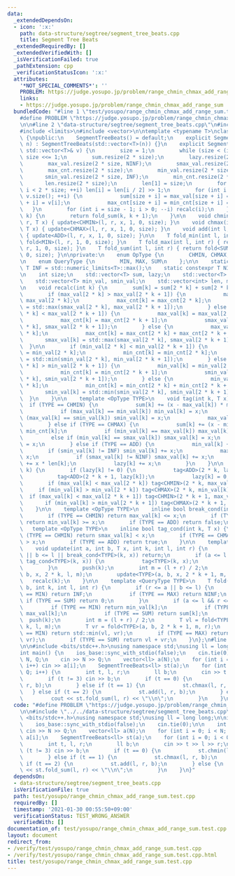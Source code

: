 ```yaml
---
data:
  _extendedDependsOn:
  - icon: ':x:'
    path: data-structure/segtree/segment_tree_beats.cpp
    title: Segment Tree Beats
  _extendedRequiredBy: []
  _extendedVerifiedWith: []
  _isVerificationFailed: true
  _pathExtension: cpp
  _verificationStatusIcon: ':x:'
  attributes:
    '*NOT_SPECIAL_COMMENTS*': ''
    PROBLEM: https://judge.yosupo.jp/problem/range_chmin_chmax_add_range_sum
    links:
    - https://judge.yosupo.jp/problem/range_chmin_chmax_add_range_sum
  bundledCode: "#line 1 \"test/yosupo/range_chmin_chmax_add_range_sum.test.cpp\"\n\
    #define PROBLEM \"https://judge.yosupo.jp/problem/range_chmin_chmax_add_range_sum\"\
    \n\n#line 2 \"data-structure/segtree/segment_tree_beats.cpp\"\n#include <algorithm>\n\
    #include <limits>\n#include <vector>\n\ntemplate <typename T>\nclass SegmentTreeBeats\
    \ {\npublic:\n    SegmentTreeBeats() = default;\n    explicit SegmentTreeBeats(int\
    \ n) : SegmentTreeBeats(std::vector<T>(n)) {}\n    explicit SegmentTreeBeats(const\
    \ std::vector<T>& v) {\n        size = 1;\n        while (size < (int) v.size())\
    \ size <<= 1;\n        sum.resize(2 * size);\n        lazy.resize(2 * size);\n\
    \        max_val.resize(2 * size, NINF);\n        smax_val.resize(2 * size, NINF);\n\
    \        max_cnt.resize(2 * size);\n        min_val.resize(2 * size, INF);\n \
    \       smin_val.resize(2 * size, INF);\n        min_cnt.resize(2 * size);\n \
    \       len.resize(2 * size);\n        len[1] = size;\n        for (int i = 2;\
    \ i < 2 * size; ++i) len[i] = len[i / 2] >> 1;\n        for (int i = 0; i < (int)\
    \ v.size(); ++i) {\n            sum[size + i] = max_val[size + i] = min_val[size\
    \ + i] = v[i];\n            max_cnt[size + i] = min_cnt[size + i] = 1;\n     \
    \   }\n        for (int i = size - 1; i > 0; --i) recalc(i);\n    }\n\n    T operator[](int\
    \ k) {\n        return fold_sum(k, k + 1);\n    }\n\n    void chmin(int l, int\
    \ r, T x) { update<CHMIN>(l, r, x, 1, 0, size); }\n    void chmax(int l, int r,\
    \ T x) { update<CHMAX>(l, r, x, 1, 0, size); }\n    void add(int l, int r, T x)\
    \ { update<ADD>(l, r, x, 1, 0, size); }\n\n    T fold_min(int l, int r) { return\
    \ fold<MIN>(l, r, 1, 0, size); }\n    T fold_max(int l, int r) { return fold<MAX>(l,\
    \ r, 1, 0, size); }\n    T fold_sum(int l, int r) { return fold<SUM>(l, r, 1,\
    \ 0, size); }\n\nprivate:\n    enum OpType {\n        CHMIN, CHMAX, ADD\n    };\n\
    \n    enum QueryType {\n        MIN, MAX, SUM\n    };\n\n    static constexpr\
    \ T INF = std::numeric_limits<T>::max();\n    static constexpr T NINF = std::numeric_limits<T>::min();\n\
    \n    int size;\n    std::vector<T> sum, lazy;\n    std::vector<T> max_val, smax_val;\n\
    \    std::vector<T> min_val, smin_val;\n    std::vector<int> len, max_cnt, min_cnt;\n\
    \n    void recalc(int k) {\n        sum[k] = sum[2 * k] + sum[2 * k + 1];\n\n\
    \        if (max_val[2 * k] > max_val[2 * k + 1]) {\n            max_val[k] =\
    \ max_val[2 * k];\n            max_cnt[k] = max_cnt[2 * k];\n            smax_val[k]\
    \ = std::max(smax_val[2 * k], max_val[2 * k + 1]);\n        } else if (max_val[2\
    \ * k] < max_val[2 * k + 1]) {\n            max_val[k] = max_val[2 * k + 1];\n\
    \            max_cnt[k] = max_cnt[2 * k + 1];\n            smax_val[k] = std::max(max_val[2\
    \ * k], smax_val[2 * k + 1]);\n        } else {\n            max_val[k] = max_val[2\
    \ * k];\n            max_cnt[k] = max_cnt[2 * k] + max_cnt[2 * k + 1];\n     \
    \       smax_val[k] = std::max(smax_val[2 * k], smax_val[2 * k + 1]);\n      \
    \  }\n\n        if (min_val[2 * k] < min_val[2 * k + 1]) {\n            min_val[k]\
    \ = min_val[2 * k];\n            min_cnt[k] = min_cnt[2 * k];\n            smin_val[k]\
    \ = std::min(smin_val[2 * k], min_val[2 * k + 1]);\n        } else if (min_val[2\
    \ * k] > min_val[2 * k + 1]) {\n            min_val[k] = min_val[2 * k + 1];\n\
    \            min_cnt[k] = min_cnt[2 * k + 1];\n            smin_val[k] = std::min(min_val[2\
    \ * k], smin_val[2 * k + 1]);\n        } else {\n            min_val[k] = min_val[2\
    \ * k];\n            min_cnt[k] = min_cnt[2 * k] + min_cnt[2 * k + 1];\n     \
    \       smin_val[k] = std::min(smin_val[2 * k], smin_val[2 * k + 1]);\n      \
    \  }\n    }\n\n    template <OpType TYPE>\n    void tag(int k, T x) {\n      \
    \  if (TYPE == CHMIN) {\n            sum[k] += (x - max_val[k]) * max_cnt[k];\n\
    \            if (max_val[k] == min_val[k]) min_val[k] = x;\n            else if\
    \ (max_val[k] == smin_val[k]) smin_val[k] = x;\n            max_val[k] = x;\n\
    \        } else if (TYPE == CHMAX) {\n            sum[k] += (x - min_val[k]) *\
    \ min_cnt[k];\n            if (min_val[k] == max_val[k]) max_val[k] = x;\n   \
    \         else if (min_val[k] == smax_val[k]) smax_val[k] = x;\n            min_val[k]\
    \ = x;\n        } else if (TYPE == ADD) {\n            min_val[k] += x;\n    \
    \        if (smin_val[k] != INF) smin_val[k] += x;\n            max_val[k] +=\
    \ x;\n            if (smax_val[k] != NINF) smax_val[k] += x;\n            sum[k]\
    \ += x * len[k];\n            lazy[k] += x;\n        }\n    }\n\n    void push(int\
    \ k) {\n        if (lazy[k] != 0) {\n            tag<ADD>(2 * k, lazy[k]);\n \
    \           tag<ADD>(2 * k + 1, lazy[k]);\n            lazy[k] = 0;\n        }\n\
    \        if (max_val[k] < max_val[2 * k]) tag<CHMIN>(2 * k, max_val[k]);\n   \
    \     if (min_val[k] > min_val[2 * k]) tag<CHMAX>(2 * k, min_val[k]);\n      \
    \  if (max_val[k] < max_val[2 * k + 1]) tag<CHMIN>(2 * k + 1, max_val[k]);\n \
    \       if (min_val[k] > min_val[2 * k + 1]) tag<CHMAX>(2 * k + 1, min_val[k]);\n\
    \    }\n\n    template <OpType TYPE>\n    inline bool break_cond(int k, T x) {\n\
    \        if (TYPE == CHMIN) return max_val[k] <= x;\n        if (TYPE == CHMAX)\
    \ return min_val[k] >= x;\n        if (TYPE == ADD) return false;\n    }\n\n \
    \   template <OpType TYPE>\n    inline bool tag_cond(int k, T x) {\n        if\
    \ (TYPE == CHMIN) return smax_val[k] < x;\n        if (TYPE == CHMAX) return smin_val[k]\
    \ > x;\n        if (TYPE == ADD) return true;\n    }\n\n    template <OpType TYPE>\n\
    \    void update(int a, int b, T x, int k, int l, int r) {\n        if (r <= a\
    \ || b <= l || break_cond<TYPE>(k, x)) return;\n        if (a <= l && r <= b &&\
    \ tag_cond<TYPE>(k, x)) {\n            tag<TYPE>(k, x);\n            return;\n\
    \        }\n        push(k);\n        int m = (l + r) / 2;\n        update<TYPE>(a,\
    \ b, x, 2 * k, l, m);\n        update<TYPE>(a, b, x, 2 * k + 1, m, r);\n     \
    \   recalc(k);\n    }\n\n    template <QueryType TYPE>\n    T fold(int a, int\
    \ b, int k, int l, int r) {\n        if (r <= a || b <= l) {\n            if (TYPE\
    \ == MIN) return INF;\n            if (TYPE == MAX) return NINF;\n           \
    \ if (TYPE == SUM) return 0;\n        }\n        if (a <= l && r <= b) {\n   \
    \         if (TYPE == MIN) return min_val[k];\n            if (TYPE == MAX) return\
    \ max_val[k];\n            if (TYPE == SUM) return sum[k];\n        }\n      \
    \  push(k);\n        int m = (l + r) / 2;\n        T vl = fold<TYPE>(a, b, 2 *\
    \ k, l, m);\n        T vr = fold<TYPE>(a, b, 2 * k + 1, m, r);\n        if (TYPE\
    \ == MIN) return std::min(vl, vr);\n        if (TYPE == MAX) return std::max(vl,\
    \ vr);\n        if (TYPE == SUM) return vl + vr;\n    }\n};\n#line 4 \"test/yosupo/range_chmin_chmax_add_range_sum.test.cpp\"\
    \n\n#include <bits/stdc++.h>\nusing namespace std;\nusing ll = long long;\n\n\
    int main() {\n    ios_base::sync_with_stdio(false);\n    cin.tie(0);\n\n    int\
    \ N, Q;\n    cin >> N >> Q;\n    vector<ll> a(N);\n    for (int i = 0; i < N;\
    \ i++) cin >> a[i];\n    SegmentTreeBeats<ll> st(a);\n    for (int i = 0; i <\
    \ Q; i++) {\n        int t, l, r;\n        ll b;\n        cin >> t >> l >> r;\n\
    \        if (t != 3) cin >> b;\n        if (t == 0) {\n            st.chmin(l,\
    \ r, b);\n        } else if (t == 1) {\n            st.chmax(l, r, b);\n     \
    \   } else if (t == 2) {\n            st.add(l, r, b);\n        } else {\n   \
    \         cout << st.fold_sum(l, r) << \"\\n\";\n        }\n    }\n}\n"
  code: "#define PROBLEM \"https://judge.yosupo.jp/problem/range_chmin_chmax_add_range_sum\"\
    \n\n#include \"../../data-structure/segtree/segment_tree_beats.cpp\"\n\n#include\
    \ <bits/stdc++.h>\nusing namespace std;\nusing ll = long long;\n\nint main() {\n\
    \    ios_base::sync_with_stdio(false);\n    cin.tie(0);\n\n    int N, Q;\n   \
    \ cin >> N >> Q;\n    vector<ll> a(N);\n    for (int i = 0; i < N; i++) cin >>\
    \ a[i];\n    SegmentTreeBeats<ll> st(a);\n    for (int i = 0; i < Q; i++) {\n\
    \        int t, l, r;\n        ll b;\n        cin >> t >> l >> r;\n        if\
    \ (t != 3) cin >> b;\n        if (t == 0) {\n            st.chmin(l, r, b);\n\
    \        } else if (t == 1) {\n            st.chmax(l, r, b);\n        } else\
    \ if (t == 2) {\n            st.add(l, r, b);\n        } else {\n            cout\
    \ << st.fold_sum(l, r) << \"\\n\";\n        }\n    }\n}"
  dependsOn:
  - data-structure/segtree/segment_tree_beats.cpp
  isVerificationFile: true
  path: test/yosupo/range_chmin_chmax_add_range_sum.test.cpp
  requiredBy: []
  timestamp: '2021-01-30 00:55:50+09:00'
  verificationStatus: TEST_WRONG_ANSWER
  verifiedWith: []
documentation_of: test/yosupo/range_chmin_chmax_add_range_sum.test.cpp
layout: document
redirect_from:
- /verify/test/yosupo/range_chmin_chmax_add_range_sum.test.cpp
- /verify/test/yosupo/range_chmin_chmax_add_range_sum.test.cpp.html
title: test/yosupo/range_chmin_chmax_add_range_sum.test.cpp
---
```

